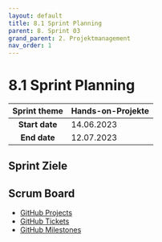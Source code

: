 ```yaml
---
layout: default
title: 8.1 Sprint Planning
parent: 8. Sprint 03
grand_parent: 2. Projektmanagement
nav_order: 1
---
```


# 8.1 Sprint Planning

| **Sprint theme** | Hands-on-Projekte |
| :--------------: | ----------------- |
|  **Start date**  | 14.06.2023        |
|   **End date**   | 12.07.2023        |

## Sprint Ziele

## Scrum Board

- [GitHub Projects](https://github.com/orgs/Cloud-native-engineering/projects/3)
- [GitHub Tickets](https://github.com/Cloud-native-engineering/sem01_aws/issues)
- [GitHub Milestones](https://github.com/Cloud-native-engineering/sem01_aws/milestones)
